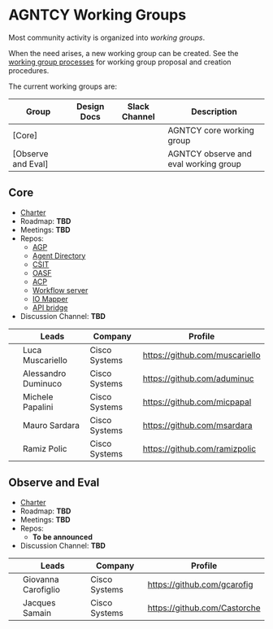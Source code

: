 # AGNTCY Working Groups

Most community activity is organized into _working groups_.

When the need arises, a new working group can be created. See the
[working group processes](../WORKING-GROUP-PROCESSES.md) for working
group proposal and creation procedures.

The current working groups are:

| Group            | Design Docs | Slack Channel | Description                                                              
|------------------|-------------|---------------|--------------------------------------------------------------------------
| [Core] | <TBD>       | <TBD>         | AGNTCY core working group
| [Observe and Eval]| <TBD>       | <TBD>         | AGNTCY observe and eval working group

## Core

- [Charter](core/CHARTER.md)
- Roadmap: **TBD**
- Meetings: **TBD**
- Repos:
  - [AGP](https://github.com/agntcy/agp)
  - [Agent Directory](https://github.com/agntcy/dir)
  - [CSIT](https://github.com/agntcy/csit)
  - [OASF](https://github.com/agntcy/oasf)
  - [ACP](https://github.com/agntcy/acp-sdk)
  - [Workflow server](https://github.com/agntcy/workflow-srv)
  - [IO Mapper](https://github.com/agntcy/iomapper-agnt)
  - [API bridge](https://github.com/agntcy/api-bridge-agnt)
- Discussion Channel: **TBD**

| &nbsp;                                                   | Leads            | Company | Profile                                 |
| -------------------------------------------------------- | ---------------- | ------- | --------------------------------------- |
| | Luca Muscariello    | Cisco Systems | https://github.com/muscariello |
| | Alessandro Duminuco | Cisco Systems | https://github.com/aduminuc |
| | Michele Papalini    | Cisco Systems | https://github.com/micpapal |
| | Mauro Sardara       | Cisco Systems | https://github.com/msardara |
| | Ramiz Polic         | Cisco Systems | https://github.com/ramizpolic |

## Observe and Eval

- [Charter](observe-and-eval/CHARTER.md)
- Roadmap: **TBD**
- Meetings: **TBD**
- Repos:
  - **To be announced**
- Discussion Channel: **TBD**

| &nbsp;                                                   | Leads            | Company | Profile                                 |
| -------------------------------------------------------- | ---------------- | ------- | --------------------------------------- |
| | Giovanna Carofiglio    | Cisco Systems | https://github.com/gcarofig |
| | Jacques Samain | Cisco Systems | https://github.com/Castorche |
